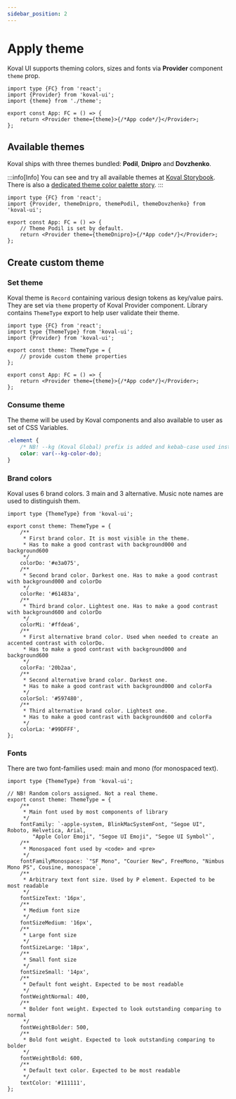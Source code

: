 ```yaml
---
sidebar_position: 2
---
```


# Apply theme

Koval UI supports theming colors, sizes and fonts via **Provider** component `theme` prop.

```tsx
import type {FC} from 'react';
import {Provider} from 'koval-ui';
import {theme} from './theme';

export const App: FC = () => {
    return <Provider theme={theme}>{/*App code*/}</Provider>;
};
```

## Available themes

Koval ships with three themes bundled: **Podil**, **Dnipro** and **Dovzhenko**.

:::info[Info]
You can see and try all available themes at [Koval Storybook](https://morewings.github.io/koval-ui/).
There is also a [dedicated theme color palette story](https://morewings.github.io/koval-ui/?path=/docs/themes--docs).
:::

```tsx
import type {FC} from 'react';
import {Provider, themeDnipro, themePodil, themeDovzhenko} from 'koval-ui';

export const App: FC = () => {
    // Theme Podil is set by default.
    return <Provider theme={themeDnipro}>{/*App code*/}</Provider>;
};
```

## Create custom theme

### Set theme

Koval theme is `Record` containing various design tokens as key/value pairs. They are set via `theme` property of Koval Provider component. Library contains `ThemeType` export to help user validate their theme.

```tsx {5-7, 10}
import type {FC} from 'react';
import type {ThemeType} from 'koval-ui';
import {Provider} from 'koval-ui';

export const theme: ThemeType = {
    // provide custom theme properties
};

export const App: FC = () => {
    return <Provider theme={theme}>{/*App code*/}</Provider>;
};
```

### Consume theme

The theme will be used by Koval components and also available to user as set of CSS Variables.

```css
.element {
    /* NB! --kg (Koval Global) prefix is added and kebab-case used instead of camelCase */
    color: var(--kg-color-do);
}
```

### Brand colors

Koval uses 6 brand colors. 3 main and 3 alternative. Music note names are used to distinguish them.

```tsx
import type {ThemeType} from 'koval-ui';

export const theme: ThemeType = {
    /**
     * First brand color. It is most visible in the theme.
     * Has to make a good contrast with background000 and background600
     */
    colorDo: '#e3a075',
    /**
     * Second brand color. Darkest one. Has to make a good contrast with background000 and colorDo
     */
    colorRe: '#61483a',
    /**
     * Third brand color. Lightest one. Has to make a good contrast with background600 and colorDo
     */
    colorMi: '#ffdea6',
    /**
     * First alternative brand color. Used when needed to create an accented contrast with colorDo.
     * Has to make a good contrast with background000 and background600
     */
    colorFa: '20b2aa',
    /**
     * Second alternative brand color. Darkest one.
     * Has to make a good contrast with background000 and colorFa
     */
    colorSol: '#597480',
    /**
     * Third alternative brand color. Lightest one.
     * Has to make a good contrast with background600 and colorFa
     */
    colorLa: '#99DFFF',
};
```

### Fonts

There are two font-families used: main and mono (for monospaced text).

```tsx
import type {ThemeType} from 'koval-ui';

// NB! Random colors assigned. Not a real theme.
export const theme: ThemeType = {
    /**
     * Main font used by most components of library
     */
    fontFamily: `-apple-system, BlinkMacSystemFont, "Segoe UI", Roboto, Helvetica, Arial,
        "Apple Color Emoji", "Segoe UI Emoji", "Segoe UI Symbol"`,
    /**
     * Monospaced font used by <code> and <pre>
     */
    fontFamilyMonospace: `"SF Mono", "Courier New", FreeMono, "Nimbus Mono PS", Cousine, monospace`,
    /**
     * Arbitrary text font size. Used by P element. Expected to be most readable
     */
    fontSizeText: '16px',
    /**
     * Medium font size
     */
    fontSizeMedium: '16px',
    /**
     * Large font size
     */
    fontSizeLarge: '18px',
    /**
     * Small font size
     */
    fontSizeSmall: '14px',
    /**
     * Default font weight. Expected to be most readable
     */
    fontWeightNormal: 400,
    /**
     * Bolder font weight. Expected to look outstanding comparing to normal
     */
    fontWeightBolder: 500,
    /**
     * Bold font weight. Expected to look outstanding comparing to bolder
     */
    fontWeightBold: 600,
    /**
     * Default text color. Expected to be most readable
     */
    textColor: '#111111',
};
```
